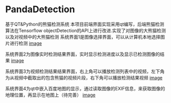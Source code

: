 # PandaDetection
基于QT&amp;Python的熊猫检测系统
本项目前端界面实现采用qt编写，后端熊猫检测算法在Tensorflow objectDetection的API上进行改进.实现了对图像的大熊猫检测以及对视频中的大熊猫检测
系统界面1是图像选择界面，可以从计算机本地选择图片进行检测
[image](https://github.com/yhyCloud/PandaDetection/blob/master/%E7%B3%BB%E7%BB%9F%E7%95%8C%E9%9D%A2%E5%B1%95%E7%A4%BA/%E7%B3%BB%E7%BB%9F%E7%95%8C%E9%9D%A21.png)

系统界面2为图像实时检测结果界面，实时显示检测进度以及显示已检测图像的结果
[image](https://github.com/yhyCloud/PandaDetection/blob/master/%E7%B3%BB%E7%BB%9F%E7%95%8C%E9%9D%A2%E5%B1%95%E7%A4%BA/%E7%B3%BB%E7%BB%9F%E7%95%8C%E9%9D%A22.png)

系统界面3为视频检测结果结果界面，右上角可以播放检测列表中的视频，左下角为从视频中截取出的包含熊猫的视频片段，右下角可以播放检测结果视频
[image](https://github.com/yhyCloud/PandaDetection/blob/master/%E7%B3%BB%E7%BB%9F%E7%95%8C%E9%9D%A2%E5%B1%95%E7%A4%BA/%E7%B3%BB%E7%BB%9F%E7%95%8C%E9%9D%A23.png)

系统界面4为qt中嵌入百度地图的显示，通过读取图像的EXIF信息，来获取图像的地理位置，再显示在地图上（待完善）
[image](https://github.com/yhyCloud/PandaDetection/blob/master/%E7%B3%BB%E7%BB%9F%E7%95%8C%E9%9D%A2%E5%B1%95%E7%A4%BA/%E7%B3%BB%E7%BB%9F%E7%95%8C%E9%9D%A24.png)
